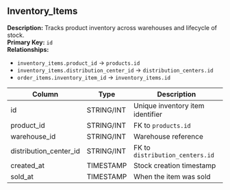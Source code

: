 ## Inventory_Items

**Description:** Tracks product inventory across warehouses and lifecycle of stock.  
**Primary Key:** `id`  
**Relationships:**  
- `inventory_items.product_id` → `products.id`  
- `inventory_items.distribution_center_id` → `distribution_centers.id`  
- `order_items.inventory_item_id` → `inventory_items.id`

| Column | Type | Description |
|--------|------|-------------|
| id | STRING/INT | Unique inventory item identifier |
| product_id | STRING/INT | FK to `products.id` |
| warehouse_id | STRING/INT | Warehouse reference |
| distribution_center_id | STRING/INT | FK to `distribution_centers.id` |
| created_at | TIMESTAMP | Stock creation timestamp |
| sold_at | TIMESTAMP | When the item was sold |